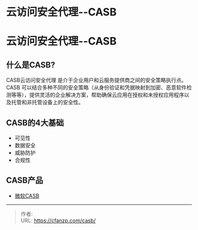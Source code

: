 # 云访问安全代理--CASB


<!--more-->
# 云访问安全代理--CASB
## 什么是CASB?
CASB云访问安全代理 是介于企业用户和云服务提供商之间的安全策略执行点。CASB 可以结合多种不同的安全策略（从身份验证和凭据映射到加密、恶意软件检测等等），提供灵活的企业解决方案，帮助确保云应用在授权和未授权应用程序以及托管和非托管设备上的安全性。

## CASB的4大基础
- 可见性
- 数据安全
- 威胁防护
- 合规性

## CASB产品
- [微软CASB](https://www.microsoft.com/zh-cn/security/business/security-101/what-is-a-cloud-access-security-broker-casb#four-cornerstones-of-casbs)


---

> 作者:   
> URL: https://cfanzp.com/casb/  

